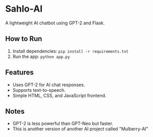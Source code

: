 # Sahlo-AI
A lightweight AI chatbot using GPT-2 and Flask.

## How to Run
1. Install dependencies: `pip install -r requirements.txt`
2. Run the app: `python app.py`

## Features
- Uses GPT-2 for AI chat responses.
- Supports text-to-speech.
- Simple HTML, CSS, and JavaScript frontend.

## Notes
- GPT-2 is less powerful than GPT-Neo but faster.
- This is another version of another AI project called "Mulberry-AI"